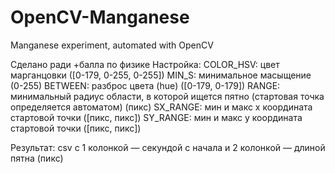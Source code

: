 # OpenCV-Manganese
Manganese experiment, automated with OpenCV

Сделано ради +балла по физике
Настройка:
COLOR_HSV: цвет марганцовки ([0-179, 0-255, 0-255])
MIN_S: минимальное масыщение (0-255)
BETWEEN: разброс цвета (hue) ([0-179, 0-179])
RANGE: минимальный радиус области, в которой ищется пятно (стартовая точка определяется автоматом) (пикс)
SX_RANGE: мин и макс x координата стартовой точки ([пикс, пикс])
SY_RANGE: мин и макс y координата стартовой точки ([пикс, пикс])

Результат:
csv с 1 колонкой — секундой с начала и 2 колонкой — длиной пятна (пикс)